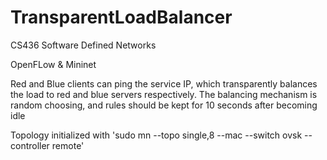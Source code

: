 # TransparentLoadBalancer
CS436 Software Defined Networks

OpenFLow & Mininet

Red and Blue clients can ping the service IP, which transparently balances the load to red and blue servers respectively.
The balancing mechanism is random choosing, and rules should be kept for 10 seconds after becoming idle

Topology initialized with
  'sudo mn --topo single,8 --mac --switch ovsk --controller remote'
